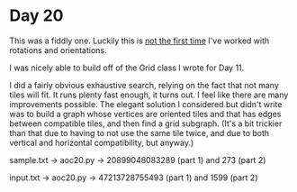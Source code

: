# Day 20

This was a fiddly one. Luckily this is [not the first time](http://patft.uspto.gov/netacgi/nph-Parser?Sect1=PTO2&Sect2=HITOFF&p=1&u=%2Fnetahtml%2FPTO%2Fsearch-bool.html&r=1&f=G&l=50&co1=AND&d=PTXT&s1=6161078.PN.&OS=PN/6161078&RS=PN/6161078)
I've worked with rotations and orientations.

I was nicely able to build off of the Grid class I wrote for Day 11.

I did a fairly obvious exhaustive search, relying on the fact that not many
tiles will fit. It runs plenty fast enough, it turns out. I feel like there
are many improvements possible. The elegant solution I considered but didn't
write was to build a graph whose vertices are oriented tiles and that has
edges between compatible tiles, and then find a grid subgraph. (It's a bit
trickier than that due to having to not use the same tile twice, and due to
both vertical and horizontal compatibility, but anyway.)

sample.txt -> aoc20.py -> 20899048083289 (part 1) and 273 (part 2)

input.txt -> aoc20.py -> 47213728755493 (part 1) and 1599 (part 2)

